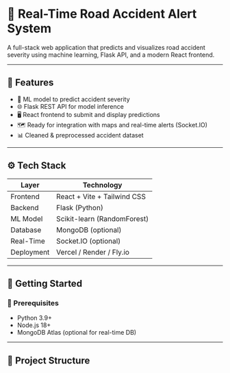# 🚨 Real-Time Road Accident Alert System

A full-stack web application that predicts and visualizes road accident severity using machine learning, Flask API, and a modern React frontend.

---

## 📌 Features

- 🧠 ML model to predict accident severity  
- 🌐 Flask REST API for model inference  
- 🖥️ React frontend to submit and display predictions  
- 🗺️ Ready for integration with maps and real-time alerts (Socket.IO)  
- 📊 Cleaned & preprocessed accident dataset  

---

## ⚙️ Tech Stack

| Layer      | Technology                  |
|------------|-----------------------------|
| Frontend   | React + Vite + Tailwind CSS |
| Backend    | Flask (Python)              |
| ML Model   | Scikit-learn (RandomForest) |
| Database   | MongoDB (optional)          |
| Real-Time  | Socket.IO (optional)        |
| Deployment | Vercel / Render / Fly.io    |

---

## 🚀 Getting Started

### 🔧 Prerequisites

- Python 3.9+
- Node.js 18+
- MongoDB Atlas (optional for real-time DB)

---

## 📁 Project Structure

